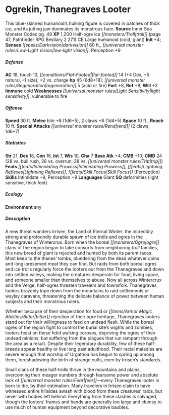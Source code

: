 ﻿---
cssclass: [monsters]
title1: Ogrekin, Thanegraves Looter
desc_short: This blue-skinned humanoid's hulking figure is covered in patches of thick
  ice, and its jutting jaw dominates its monstrous face.
title2: Thanegraves Looter
CR: 4
sources:
- name: Inner Sea Monster Codex
  page: 49
  link: http://paizo.com/products/btpy9elc?Pathfinder-Campaign-Setting-Inner-Sea-Monster-Codex
XP: 1200
race: Half-ogre
classes:
- ice troll (page 47, Pathfinder RPG Bestiary 2 271)
alignment: CE
size: Large
type: humanoid
subtypes:
- cold
- giant
initiative:
  bonus: 4
senses:
  darkvision: 60
  low-light vision: true
AC:
  AC: 18
  touch: 13
  flat_footed: 14
  other: +2 vs. charge
  components:
    dex: 4
    natural: 5
    size: -1
HP:
  HP: 45
  long: 6d8+18
  regeneration: 5
  regeneration_weakness: acid or fire
saves:
  fort: 8
  ref: 8
  will: 2
immunities:
- cold
weaknesses:
- light sensitivity
- vulnerable to fire
speeds:
  base: 30
attacks:
  melee:
  - - text: bite +8 (1d6+5)
      entries:
      - - damage: 1d6+5
      attack: bite
      bonus:
      - 8
    - text: 2 claws +8 (1d4+5)
      entries:
      - - damage: 1d4+5
      count: 2
      attack: claws
      bonus:
      - 8
  special:
  - rend (2 claws, 1d6+7)
space: 10
reach: 10
ability_scores:
  STR: 21
  DEX: 18
  CON: 16
  INT: 7
  WIS: 10
  CHA: 7
BAB: 4
CMB: 10
CMD: 24
CMD_other: 28 vs. bull rush, 28 vs. overrun, 28 vs. trip
feats:
- name: Intimidating Prowess
- name: Lightning Reflexes
- name: Skill Focus (Perception)
skills:
  Intimidate: 9
  Perception: 9
languages:
- Giant
special_qualities:
- deformities (light sensitive, thick feet)
ecology:
  environment: any
desc_long: |-
  A new threat wanders Irrisen, the Land of Eternal Winter: the incredibly strong and profoundly durable spawn of ice trolls and ogres in the Thanegraves of Wintercrux. Born when the boreal ogre clans of the region began to take consorts from neighboring troll families, this new breed of giant is rejected and hunted by both its parent races. Most keep to the thanes' tombs, plundering from the dead whatever coins and long-preserved meat they can find. But raids from both boreal ogres and ice trolls regularly force the looters out from the Thanegraves and down into settled valleys, making the creatures desperate for food, living space, and someone smaller than themselves to abuse. Now all across Wintercrux and the Verge, half-ogres threaten travelers and townsfolk. Thanegraves looters brazenly lope down from the mountains to raid settlements or waylay caravans, threatening the delicate balance of power between human subjects and their monstrous rulers.

  Whether because of their desperation for food or bitter rejection of their ogre heritage, Thanegraves looters stand out for their willingness to feed on undead flesh. While the boreal ogres of the region fight to control the burial site's wights and zombies, looters feast on these fetid walking corpses, depriving the ogres of their undead minions, but suffering from the plagues that run rampant through the area as a result. Despite their legendary durability, few of these half-breeds appear healthy or live long past adulthood. Their racial maladies are severe enough that worship of Urgathoa has begun to spring up among them, foreshadowing the birth of strange cults, even by Irrisen's standards.

  Small clans of these half-trolls thrive in the mountains and plains, overcoming their meager numbers through fearsome power and absolute lack of fear-every Thanegraves looter is born to die, by their estimation. Many travelers in Irrisen claim to have witnessed entire hillsides awash with blood from these creatures' raids, but never with bodies left behind. Everything from these clashes is salvaged, though the looters' frames and hands are generally too large and clumsy to use much of human equipment beyond decorative baubles.

---

# Ogrekin, Thanegraves Looter
This blue-skinned humanoid’s hulking figure is covered in patches of thick ice, and its jutting jaw dominates its monstrous face.
**Source** Inner Sea Monster Codex pg. 49
**XP** 1,200
Half-ogre ice _[[monsters/Troll|troll]]_ (page 47, Pathfinder RPG Bestiary 2 271)
CE Large humanoid (cold, giant)
**Init** +4; **Senses** _[[spells/Darkvision|darkvision]]_ 60 ft., _[[universal monster rules/Low-Light Vision|low-light vision]]_; Perception +9

##### Defense

**AC** 18, touch 13, _[[conditions/Flat-Footed|flat-footed]]_ 14 (+4 Dex, +5 natural, –1 size); +2 vs. charge
**hp** 45 (6d8+18); _[[universal monster rules/Regeneration|regeneration]]_ 5 (acid or fire)
**Fort** +8, **Ref** +8, **Will** +2
**Immune** cold
**Weaknesses** _[[universal monster rules/Light Sensitivity|light sensitivity]]_, vulnerable to fire

##### Offense
**Speed** 30 ft.
**Melee** bite +8 (1d6+5), 2 claws +8 (1d4+5)
**Space** 10 ft., **Reach** 10 ft.
**Special Attacks** _[[universal monster rules/Rend|rend]]_ (2 claws, 1d6+7)

##### Statistics
**Str** 21, **Dex** 18, **Con** 16, **Int** 7, **Wis** 10, **Cha** 7
**Base Atk** +4; **CMB** +10; **CMD** 24 (28 vs. bull rush, 28 vs. overrun, 28 vs. _[[universal monster rules/Trip|trip]]_)
**Feats** _[[feats/Intimidating Prowess|Intimidating Prowess]]_, _[[feats/Lightning Reflexes|Lightning Reflexes]]_, _[[feats/Skill Focus|Skill Focus]]_ (Perception)
**Skills** Intimidate +9, Perception +9
**Languages** Giant
**SQ** deformities (light sensitive, thick feet)

##### Ecology

**Environment** any

##### Description

A new threat wanders Irrisen, the Land of Eternal Winter: the incredibly strong and profoundly durable spawn of ice trolls and ogres in the Thanegraves of Wintercrux. Born when the boreal _[[monsters/Ogre|ogre]]_ clans of the region began to take consorts from neighboring _troll_ families, this new breed of giant is rejected and hunted by both its parent races. Most keep to the thanes’ tombs, plundering from the dead whatever coins and long-preserved meat they can find. But raids from both boreal ogres and ice trolls regularly force the looters out from the Thanegraves and down into settled valleys, making the creatures desperate for food, living space, and someone smaller than themselves to abuse. Now all across Wintercrux and the Verge, half-ogres threaten travelers and townsfolk. Thanegraves looters brazenly lope down from the mountains to raid settlements or waylay caravans, threatening the delicate balance of power between human subjects and their monstrous rulers.

Whether because of their desperation for food or _[[items/Armor Magic Abilities/Bitter|bitter]]_ rejection of their _ogre_ heritage, Thanegraves looters stand out for their willingness to feed on undead flesh. While the boreal ogres of the region fight to control the burial site’s wights and zombies, looters feast on these fetid walking corpses, depriving the ogres of their undead minions, but suffering from the plagues that run rampant through the area as a result. Despite their legendary durability, few of these half-breeds appear healthy or live long past adulthood. Their racial maladies are severe enough that worship of Urgathoa has begun to spring up among them, foreshadowing the birth of strange cults, even by Irrisen’s standards.

Small clans of these half-trolls thrive in the mountains and plains, overcoming their meager numbers through fearsome power and absolute lack of _[[universal monster rules/Fear|fear]]_—every Thanegraves looter is born to die, by their estimation. Many travelers in Irrisen claim to have witnessed entire hillsides awash with blood from these creatures’ raids, but never with bodies left behind. Everything from these clashes is salvaged, though the looters’ frames and hands are generally too large and clumsy to use much of human equipment beyond decorative baubles.